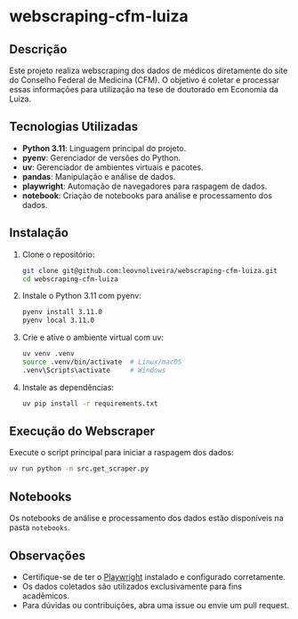 # webscraping-cfm-luiza

## Descrição

Este projeto realiza webscraping dos dados de médicos diretamente do site do Conselho Federal de Medicina (CFM). O objetivo é coletar e processar essas informações para utilização na tese de doutorado em Economia da Luiza.

## Tecnologias Utilizadas

- **Python 3.11**: Linguagem principal do projeto.
- **pyenv**: Gerenciador de versões do Python.
- **uv**: Gerenciador de ambientes virtuais e pacotes.
- **pandas**: Manipulação e análise de dados.
- **playwright**: Automação de navegadores para raspagem de dados.
- **notebook**: Criação de notebooks para análise e processamento dos dados.

## Instalação

1. Clone o repositório:
    ```bash
    git clone git@github.com:leovnoliveira/webscraping-cfm-luiza.git
    cd webscraping-cfm-luiza
    ```

2. Instale o Python 3.11 com pyenv:
    ```bash
    pyenv install 3.11.0
    pyenv local 3.11.0
    ```

3. Crie e ative o ambiente virtual com uv:
    ```bash
    uv venv .venv
    source .venv/bin/activate  # Linux/macOS
    .venv\Scripts\activate     # Windows
    ```

4. Instale as dependências:
    ```bash
    uv pip install -r requirements.txt
    ```

## Execução do Webscraper

Execute o script principal para iniciar a raspagem dos dados:
```bash
uv run python -m src.get_scraper.py
```

## Notebooks

Os notebooks de análise e processamento dos dados estão disponíveis na pasta `notebooks`.

## Observações

- Certifique-se de ter o [Playwright](https://playwright.dev/python/docs/intro) instalado e configurado corretamente.
- Os dados coletados são utilizados exclusivamente para fins acadêmicos.
- Para dúvidas ou contribuições, abra uma issue ou envie um pull request.